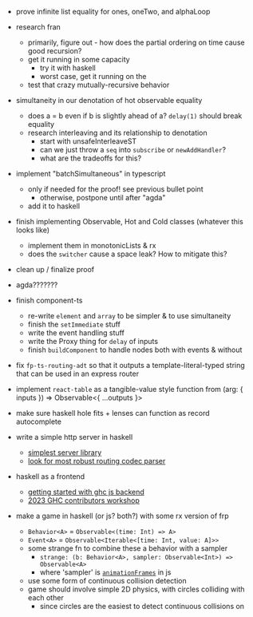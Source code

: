 - prove infinite list equality for ones, oneTwo, and alphaLoop

- research fran

  - primarily, figure out - how does the partial ordering on time cause good recursion?
  - get it running in some capacity
    - try it with haskell
    - worst case, get it running on the
  - test that crazy mutually-recursive behavior

- simultaneity in our denotation of hot observable equality

  - does a = b even if b is slightly ahead of a? `delay(1)` should break equality
  - research interleaving and its relationship to denotation
    - start with unsafeInterleaveST
    - can we just throw a `seq` into `subscribe` or `newAddHandler`?
    - what are the tradeoffs for this?

- implement "batchSimultaneous" in typescript

  - only if needed for the proof! see previous bullet point
    - otherwise, postpone until after "agda"
  - add it to haskell

- finish implementing Observable, Hot and Cold classes (whatever this looks like)

  - implement them in monotonicLists & rx
  - does the `switcher` cause a space leak? How to mitigate this?

- clean up / finalize proof

- agda???????

- finish component-ts

  - re-write `element` and `array` to be simpler & to use simultaneity
  - finish the `setImmediate` stuff
  - write the event handling stuff
  - write the Proxy thing for `delay` of inputs
  - finish `buildComponent` to handle nodes both with events & without

- fix `fp-ts-routing-adt` so that it outputs a template-literal-typed string that can be used in an express router

- implement `react-table` as a tangible-value style function from (arg: { inputs }) => Observable<{ ...outputs }>

- make sure haskell hole fits + lenses can function as record autocomplete

- write a simple http server in haskell

  - [simplest server library](https://cjwebb.com/getting-started-with-haskells-warp/)
  - [look for most robust routing codec parser](https://gist.github.com/tfausak/a8d7f135bf76e64ea6f35d3be692cbeb)

- haskell as a frontend

  - [getting started with ghc js backend](https://adrianomelo.com/posts/getting-started-with-the-ghc-javascript-backend.html)
  - [2023 GHC contributors workshop](https://www.youtube.com/watch?v=LH_COanxSe0&t=5557s)

- make a game in haskell (or js? both?) with some rx version of frp
  - `Behavior<A>` = `Observable<(time: Int) => A>`
  - `Event<A>` = `Observable<Iterable<[time: Int, value: A]>>`
  - some strange fn to combine these a behavior with a sampler
    - `strange: (b: Behavior<A>, sampler: Observable<Int>) => Observable<A>`
    - where 'sampler' is [`animationFrames`](https://rxjs.dev/api/index/function/animationFrames) in js
  - use some form of continuous collision detection
  - game should involve simple 2D physics, with circles colliding with each other
    - since circles are the easiest to detect continuous collisions on
